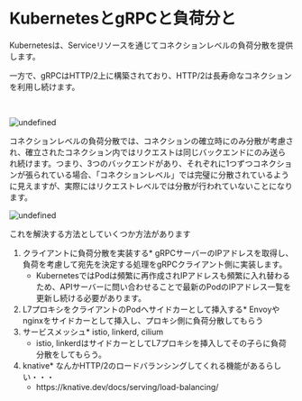 # KubernetesとgRPCと負荷分と

Kubernetesは、Serviceリソースを通じてコネクションレベルの負荷分散を提供します。

一方で、gRPCはHTTP/2上に構築されており、HTTP/2は長寿命なコネクションを利用し続けます。

 

![undefined](https://kubernetes.io/images/blog/grpc-load-balancing-with-linkerd/Mono-8d2e53ef-b133-4aa0-9551-7e36a880c553.png)

コネクションレベルの負荷分散では、コネクションの確立時にのみ分散が考慮され、確立されたコネクション内ではリクエストは同じバックエンドにのみ送られ続けます。つまり、3つのバックエンドがあり、それぞれに1つずつコネクションが張られている場合、「コネクションレベル」では完璧に分散されているように見えますが、実際にはリクエストレベルでは分散が行われていないことになります。

![undefined](https://kubernetes.io/images/blog/grpc-load-balancing-with-linkerd/Stereo-09aff9d7-1c98-4a0a-9184-9998ed83a531.png)

これを解決する方法としていくつか方法があります

1. クライアントに負荷分散を実装する* gRPCサーバーのIPアドレスを取得し、負荷を考慮して宛先を決定する処理をgRPCクライアント側に実装します。
   * KubernetesではPodは頻繁に再作成されIPアドレスも頻繁に入れ替わるため、APIサーバーに問い合わせることで最新のPodのIPアドレス一覧を更新し続ける必要があります。
2. L7プロキシをクライアントのPodへサイドカーとして挿入する* Envoyやnginxをサイドカーとして挿入し、プロキシ側に負荷分散してもらう
3. サービスメッシュ* istio, linkerd, cilium
   * istio, linkerdはサイドカーとしてL7プロキシを挿入してその子らに負荷分散をしてもらう。
4. knative* なんかHTTP/2のロードバランシングしてくれる機能があるらしい・・・
   * https\://knative.dev/docs/serving/load-balancing/
